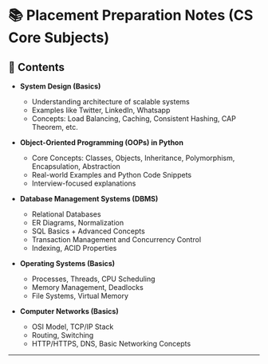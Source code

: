 # 📚 Placement Preparation Notes (CS Core Subjects)

## 📖 Contents

- **System Design (Basics)**
  - Understanding architecture of scalable systems
  - Examples like Twitter, LinkedIn, Whatsapp
  - Concepts: Load Balancing, Caching, Consistent Hashing, CAP Theorem, etc.

- **Object-Oriented Programming (OOPs) in Python**
  - Core Concepts: Classes, Objects, Inheritance, Polymorphism, Encapsulation, Abstraction
  - Real-world Examples and Python Code Snippets
  - Interview-focused explanations

- **Database Management Systems (DBMS)**
  - Relational Databases
  - ER Diagrams, Normalization
  - SQL Basics + Advanced Concepts
  - Transaction Management and Concurrency Control
  - Indexing, ACID Properties

- **Operating Systems (Basics)**
  - Processes, Threads, CPU Scheduling
  - Memory Management, Deadlocks
  - File Systems, Virtual Memory

- **Computer Networks (Basics)**
  - OSI Model, TCP/IP Stack
  - Routing, Switching
  - HTTP/HTTPS, DNS, Basic Networking Concepts

---
